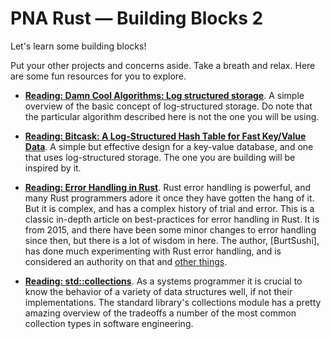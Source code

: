 # PNA Rust &mdash; Building Blocks 2

Let's learn some building blocks!

Put your other projects and concerns aside. Take a breath and relax. Here
are some fun resources for you to explore.

- **[Reading: Damn Cool Algorithms: Log structured storage][lss]**. A simple
  overview of the basic concept of log-structured storage. Do note that the
  particular algorithm described here is not the one you will be using.

- **[Reading: Bitcask: A Log-Structured Hash Table for Fast Key/Value Data][bc]**.
  A simple but effective design for a key-value database, and one that uses
  log-structured storage. The one you are building will be inspired by it.

- **[Reading: Error Handling in Rust]**. Rust error handling is powerful, and
  many Rust programmers adore it once they have gotten the hang of it. But it is
  complex, and has a complex history of trial and error. This is a classic
  in-depth article on best-practices for error handling in Rust. It is from
  2015, and there have been some minor changes to error handling since then, but
  there is a lot of wisdom in here. The author, [BurtSushi], has done much
  experimenting with Rust error handling, and is considered an authority on that
  and [other things].

- **[Reading: std::collections]**. As a systems programmer it is crucial to know
  the behavior of a variety of data structures well, if not their
  implementations. The standard library's collections module has a pretty
  amazing overview of the tradeoffs a number of the most common collection types
  in software engineering.

[Reading: std::collections]: https://doc.rust-lang.org/std/collections/
[lss]: http://blog.notdot.net/2009/12/Damn-Cool-Algorithms-Log-structured-storage
[Reading: Error Handling in Rust]: https://blog.burntsushi.net/rust-error-handling/
[bc]: https://github.com/basho/bitcask/blob/develop/doc/bitcask-intro.pdf
[BurntSushi]: https://github.com/BurntSushi
[other things]: https://github.com/BurntSushi/ripgrep

<!-- TODO: better LSS paper -->
<!-- TODO: want a general non-wikipedia survey of how databases and/or key/value dbs work -->
